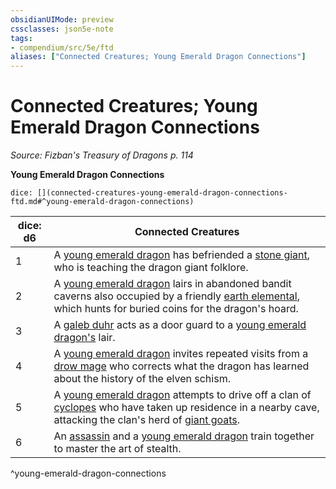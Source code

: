 ```yaml
---
obsidianUIMode: preview
cssclasses: json5e-note
tags:
- compendium/src/5e/ftd
aliases: ["Connected Creatures; Young Emerald Dragon Connections"]
---
```

# Connected Creatures; Young Emerald Dragon Connections
*Source: Fizban's Treasury of Dragons p. 114* 

**Young Emerald Dragon Connections**

`dice: [](connected-creatures-young-emerald-dragon-connections-ftd.md#^young-emerald-dragon-connections)`

| dice: d6 | Connected Creatures |
|----------|---------------------|
| 1 | A [young emerald dragon](/3-Mechanics/CLI/bestiary/dragon/young-emerald-dragon-ftd.md) has befriended a [stone giant](/3-Mechanics/CLI/bestiary/giant/stone-giant.md), who is teaching the dragon giant folklore. |
| 2 | A [young emerald dragon](/3-Mechanics/CLI/bestiary/dragon/young-emerald-dragon-ftd.md) lairs in abandoned bandit caverns also occupied by a friendly [earth elemental](/3-Mechanics/CLI/bestiary/elemental/earth-elemental.md), which hunts for buried coins for the dragon's hoard. |
| 3 | A [galeb duhr](/3-Mechanics/CLI/bestiary/elemental/galeb-duhr.md) acts as a door guard to a [young emerald dragon's](/3-Mechanics/CLI/bestiary/dragon/young-emerald-dragon-ftd.md) lair. |
| 4 | A [young emerald dragon](/3-Mechanics/CLI/bestiary/dragon/young-emerald-dragon-ftd.md) invites repeated visits from a [drow mage](/3-Mechanics/CLI/bestiary/humanoid/drow-mage.md) who corrects what the dragon has learned about the history of the elven schism. |
| 5 | A [young emerald dragon](/3-Mechanics/CLI/bestiary/dragon/young-emerald-dragon-ftd.md) attempts to drive off a clan of [cyclopes](/3-Mechanics/CLI/bestiary/giant/cyclops.md) who have taken up residence in a nearby cave, attacking the clan's herd of [giant goats](/3-Mechanics/CLI/bestiary/beast/giant-goat.md). |
| 6 | An [assassin](/3-Mechanics/CLI/bestiary/humanoid/assassin.md) and a [young emerald dragon](/3-Mechanics/CLI/bestiary/dragon/young-emerald-dragon-ftd.md) train together to master the art of stealth. |
^young-emerald-dragon-connections